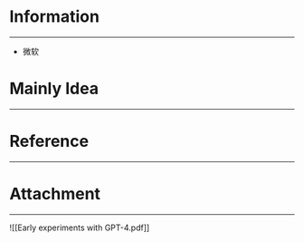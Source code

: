 # Information
---
- 微软

# Mainly Idea
---


# Reference
---


# Attachment
---
![[Early experiments with GPT-4.pdf]]